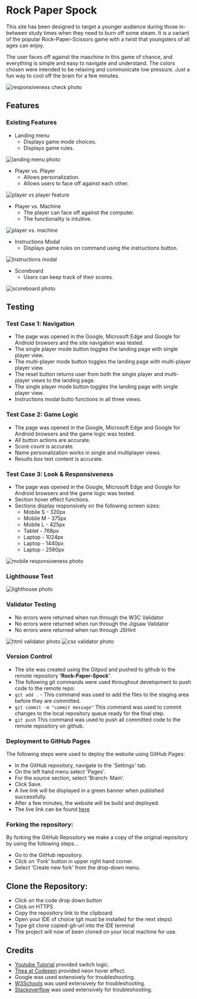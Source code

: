 # Rock Paper Spock


This site has been designed to target a younger audience during those in-between study times when they need to burn off some steam. It is a variant of the popular Rock-Paper-Scissors game with a twist that youngsters of all ages can enjoy. 

The user faces off against the maschine in this game of chance, and everything is simple and easy to navigate and understand. The colors chosen were intended to be relaxing and communicate low pressure. Just a fun way to cool off the brain for a few minutes.


![responsiveness check photo](assets/responsive.PNG)

## Features

### Existing Features

- Landing menu
    - Displays game mode choices.
    - Displays game rules.

![landing menu photo](assets/landing.jpg)

- Player vs. Player
    - Allows personalization.
    - Allows users to face off against each other.

![player vs player feature](assets/pvp.jpg)

- Player vs. Machine
    - The player can face off against the computer. 
    - The functionality is intuitive.

![player vs. machine](assets/playervsmachine.jpg)

- Instructions Modal
    - Displays game rules on command using the instructions button.

![Instructions modal](assets/modal.jpg)

- Scoreboard
    - Users can keep track of their scores. 

![scoreboard photo](assets/scoreboard.jpg)






## Testing

### Test Case 1: Navigation

- The page was opened in the Google, Microsoft Edge and Google for Android browsers and the site navigation was tested. 
- The single player mode button toggles the landing page with single player view.
- The multi-player mode button toggles the landing page with multi-player player view.
- The reset button returns user from both the single player and multi-player views to the landing page.
- The single player mode button toggles the landing page with single player view.
- Instructions modal butto functions in all three views.

### Test Case 2: Game Logic

- The page was opened in the Google, Microsoft Edge and Google for Android browsers and the game logic was tested.
- All button actions are accurate.
- Score count is accurate.
- Name personalization works in single and multiplayer views.
- Results box text content is accurate.

### Test Case 3: Look & Responsiveness
- The page was opened in the Google, Microsoft Edge and Google for Android browsers and the game logic was tested.
- Section hover effect functions.
- Sections display responsively on the following screen sizes:
    * Mobile S - 320px
    * Mobile M - 375px
    * Mobile L - 425px
    * Tablet - 768px
    * Laptop - 1024px
    * Laptop - 1440px
    * Laptop - 2560px 

![mobile responsiveness photo](assets/mresponse.jpg)


### Lighthouse Test
![lighthouse photo](assets/lighthouse.PNG)

### Validator Testing
- No errors were returned when run through the W3C Validator
- No errors were returned when run through the Jigsaw Validator
- No errors were returned when run through JSHint

![html validator photo](assets/htmlvalidator.PNG)
![css validator photo](assets/cssvalidator.PNG)

### Version Control
* The site was created using the Gitpod and pushed to github to the remote repository **‘Rock-Paper-Spock’**.
* The following git commands were used throughout development to push code to the remote repo:
* `git add .` - This command was used to add the files to the staging area before they are committed.
* `git commit -m "commit message"` This command was used to commit changes to the local repository queue ready for the final step.
* `git push` This command was used to push all committed code to the remote repository on github.


### Deployment to GitHub Pages 
 The following steps were used to deploy the website using GitHub Pages:

* In the GitHub repository, navigate to the 'Settings' tab.
* On the left hand menu select 'Pages'.
* For the source section, select 'Branch: Main'.
* Click Save.
* A live link will be displayed in a green banner when published successfully. 
* After a few minutes, the website will be build and deployed.
* The live link can be found [here](https://rogerwdavis.github.io/rockpaperspock.github.io/)

### Forking the repository:
By forking the GitHub Repository we make a copy of the original repository by using the following steps...
* Go to the GitHub repository.
* Click on 'Fork' button in upper right hand corner.
* Select 'Create new fork' from the drop-down menu.

## Clone the Repository:
* Click on the code drop down button
* Click on HTTPS
* Copy the repository link to the clipboard
* Open your IDE of choice (git must be installed for the next steps)
* Type git clone copied-git-url into the IDE terminal
* The project will now of been cloned on your local machine for use.

## Credits

- [Youtube Tutorial](https://www.youtube.com/watch?v=n1_vHArDBRA) provided switch logic.
- [Thea at Codepen](https://codepen.io/HighFlyer/pen/WNXRZBv) provided neon hover effect.
- Google was used extensively for troubleshooting.
- [W3Schools](https://www.w3schools.com/) was used extensively for troubleshooting.
- [Stackoverflow](https://stackoverflow.com/) was used extensively for troubleshooting.



